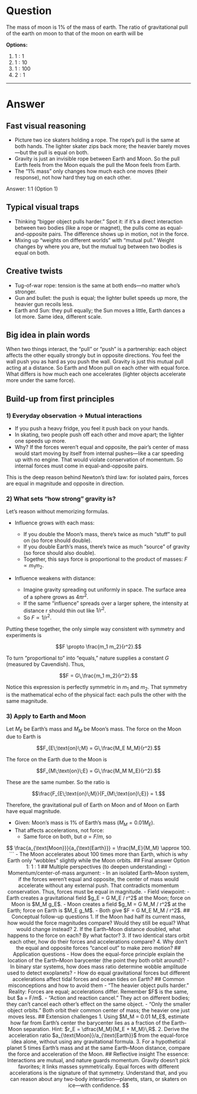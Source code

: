 # Question
The mass of moon is $1 \%$ of the mass of earth. The ratio of gravitational pull of the earth on moon to  that of the moon on earth will be

**Options:**

1. $1: 1$
2. $1: 10$
3. $1: 100$
4. $2: 1$

---
# Answer
## Fast visual reasoning
- Picture two ice skaters holding a rope. The rope’s pull is the same at both hands. The lighter skater zips back more; the heavier barely moves—but the pull is equal on both.
- Gravity is just an invisible rope between Earth and Moon. So the pull Earth feels from the Moon equals the pull the Moon feels from Earth.
- The “1% mass” only changes how much each one moves (their response), not how hard they tug on each other.

Answer: 1:1 (Option 1)

## Typical visual traps
- Thinking “bigger object pulls harder.” Spot it: if it’s a direct interaction between two bodies (like a rope or magnet), the pulls come as equal-and-opposite pairs. The difference shows up in motion, not in the force.
- Mixing up “weights on different worlds” with “mutual pull.” Weight changes by where you are, but the mutual tug between two bodies is equal on both.

## Creative twists
- Tug-of-war rope: tension is the same at both ends—no matter who’s stronger.
- Gun and bullet: the push is equal; the lighter bullet speeds up more, the heavier gun recoils less.
- Earth and Sun: they pull equally; the Sun moves a little, Earth dances a lot more. Same idea, different scale.

## Big idea in plain words
When two things interact, the “pull” or “push” is a partnership: each object affects the other equally strongly but in opposite directions. You feel the wall push you as hard as you push the wall. Gravity is just this mutual pull acting at a distance. So Earth and Moon pull on each other with equal force. What differs is how much each one accelerates (lighter objects accelerate more under the same force).

## Build-up from first principles

### 1) Everyday observation → Mutual interactions
- If you push a heavy fridge, you feel it push back on your hands.
- In skating, two people push off each other and move apart; the lighter one speeds up more.
- Why? If the forces weren’t equal and opposite, the pair’s center of mass would start moving by itself from internal pushes—like a car speeding up with no engine. That would violate conservation of momentum. So internal forces must come in equal-and-opposite pairs.

This is the deep reason behind Newton’s third law: for isolated pairs, forces are equal in magnitude and opposite in direction.

### 2) What sets “how strong” gravity is?
Let’s reason without memorizing formulas.

- Influence grows with each mass:
  - If you double the Moon’s mass, there’s twice as much “stuff” to pull on (so force should double).
  - If you double Earth’s mass, there’s twice as much “source” of gravity (so force should also double).
  - Together, this says force is proportional to the product of masses: $F \propto m_1 m_2$.

- Influence weakens with distance:
  - Imagine gravity spreading out uniformly in space. The surface area of a sphere grows as $4\pi r^2$.
  - If the same “influence” spreads over a larger sphere, the intensity at distance r should thin out like $1/r^2$.
  - So $F \propto 1/r^2$.

Putting these together, the only simple way consistent with symmetry and experiments is
```math
F \propto \frac{m_1 m_2}{r^2}.
```
To turn “proportional to” into “equals,” nature supplies a constant $G$ (measured by Cavendish). Thus,
```math
F = G\,\frac{m_1 m_2}{r^2}.
```
Notice this expression is perfectly symmetric in $m_1$ and $m_2$. That symmetry is the mathematical echo of the physical fact: each pulls the other with the same magnitude.

### 3) Apply to Earth and Moon
Let $M_E$ be Earth’s mass and $M_M$ be Moon’s mass. The force on the Moon due to Earth is
```math
F_{E\;\text{on}\;M} = G\,\frac{M_E M_M}{r^2}.
```
The force on the Earth due to the Moon is
```math
F_{M\;\text{on}\;E} = G\,\frac{M_M M_E}{r^2}.
```
These are the same number. So the ratio is
```math
\frac{F_{E\;\text{on}\;M}}{F_{M\;\text{on}\;E}} = 1.
```

Therefore, the gravitational pull of Earth on Moon and of Moon on Earth have equal magnitude.

- Given: Moon’s mass is 1% of Earth’s mass ($M_M = 0.01 M_E$).
- That affects accelerations, not force:
  - Same force on both, but $a = F/m$, so

```math
    \frac{a_{\text{Moon}}}{a_{\text{Earth}}} = \frac{M_E}{M_M} \approx 100.
    ```
  - The Moon accelerates about 100 times more than Earth, which is why Earth only “wobbles” slightly while the Moon orbits.

## Final answer
Option 1: 1 : 1

## Multiple perspectives (to deepen understanding)

- Momentum/center-of-mass argument:
  - In an isolated Earth–Moon system, if the forces weren’t equal and opposite, the center of mass would accelerate without any external push. That contradicts momentum conservation. Thus, forces must be equal in magnitude.

- Field viewpoint:
  - Earth creates a gravitational field $g_E = G M_E / r^2$ at the Moon; force on Moon is $M_M g_E$.
  - Moon creates a field $g_M = G M_M / r^2$ at the Earth; force on Earth is $M_E g_M$.
  - Both give $F = G M_E M_M / r^2$.

## Conceptual follow-up questions
1. If the Moon had half its current mass, how would the force magnitudes compare? Would they still be equal? What would change instead?
2. If the Earth–Moon distance doubled, what happens to the force on each? By what factor?
3. If two identical stars orbit each other, how do their forces and accelerations compare?
4. Why don’t the equal and opposite forces “cancel out” to make zero motion?

## Application questions
- How does the equal-force principle explain the location of the Earth–Moon barycenter (the point they both orbit around)?
- In binary star systems, how does mass ratio determine wobble amplitude used to detect exoplanets?
- How do equal gravitational forces but different accelerations affect tidal forces and ocean tides on Earth?

## Common misconceptions and how to avoid them
- “The heavier object pulls harder.” Reality: Forces are equal; accelerations differ. Remember $F$ is the same, but $a = F/m$.
- “Action and reaction cancel.” They act on different bodies; they can’t cancel each other’s effect on the same object.
- “Only the smaller object orbits.” Both orbit their common center of mass; the heavier one just moves less.

## Extension challenges
1. Using $M_M = 0.01 M_E$, estimate how far from Earth’s center the barycenter lies as a fraction of the Earth–Moon separation. Hint: $r_E = \dfrac{M_M}{M_E + M_M}\,R$.
2. Derive the acceleration ratio $a_{\text{Moon}}/a_{\text{Earth}}$ from the equal-force idea alone, without using any gravitational formula.
3. For a hypothetical planet 5 times Earth’s mass and at the same Earth–Moon distance, compare the force and acceleration of the Moon.

## Reflective insight
The essence: Interactions are mutual, and nature guards momentum. Gravity doesn’t pick favorites; it links masses symmetrically. Equal forces with different accelerations is the signature of that symmetry. Understand that, and you can reason about any two-body interaction—planets, stars, or skaters on ice—with confidence.
